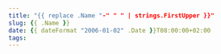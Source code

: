 ```yaml
---
title: "{{ replace .Name "-" " " | strings.FirstUpper }}"
slug: {{ .Name }}
date: {{ dateFormat "2006-01-02" .Date }}T08:00:00+02:00
tags:
---
```

